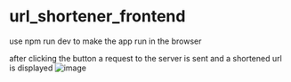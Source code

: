 # url_shortener_frontend

use 
npm run dev 
to make the app run in the browser

after clicking the button a request to the server is sent and a shortened url is displayed
![image](https://user-images.githubusercontent.com/89970476/233057798-7f2d1634-a1a1-4ce6-ab00-390f8c8ed986.png)
